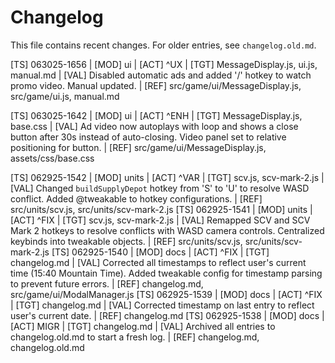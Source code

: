 # Changelog

This file contains recent changes. For older entries, see `changelog.old.md`.

[TS] 063025-1656 | [MOD] ui | [ACT] ^UX | [TGT] MessageDisplay.js, ui.js, manual.md | [VAL] Disabled automatic ads and added '/' hotkey to watch promo video. Manual updated. | [REF] src/game/ui/MessageDisplay.js, src/game/ui.js, manual.md

[TS] 063025-1642 | [MOD] ui | [ACT] ^ENH | [TGT] MessageDisplay.js, base.css | [VAL] Ad video now autoplays with loop and shows a close button after 30s instead of auto-closing. Video panel set to relative positioning for button. | [REF] src/game/ui/MessageDisplay.js, assets/css/base.css

[TS] 062925-1542 | [MOD] units | [ACT] ^VAR | [TGT] scv.js, scv-mark-2.js | [VAL] Changed `buildSupplyDepot` hotkey from 'S' to 'U' to resolve WASD conflict. Added @tweakable to hotkey configurations. | [REF] src/units/scv.js, src/units/scv-mark-2.js
[TS] 062925-1541 | [MOD] units | [ACT] ^FIX | [TGT] scv.js, scv-mark-2.js | [VAL] Remapped SCV and SCV Mark 2 hotkeys to resolve conflicts with WASD camera controls. Centralized keybinds into tweakable objects. | [REF] src/units/scv.js, src/units/scv-mark-2.js
[TS] 062925-1540 | [MOD] docs | [ACT] ^FIX | [TGT] changelog.md | [VAL] Corrected all timestamps to reflect user's current time (15:40 Mountain Time). Added tweakable config for timestamp parsing to prevent future errors. | [REF] changelog.md, src/game/ui/ModalManager.js
[TS] 062925-1539 | [MOD] docs | [ACT] ^FIX | [TGT] changelog.md | [VAL] Corrected timestamp on last entry to reflect user's current date. | [REF] changelog.md
[TS] 062925-1538 | [MOD] docs | [ACT] MIGR | [TGT] changelog.md | [VAL] Archived all entries to changelog.old.md to start a fresh log. | [REF] changelog.md, changelog.old.md